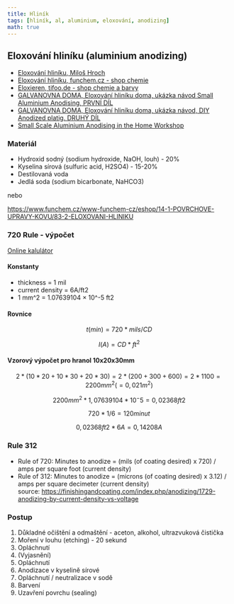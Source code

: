 ```yaml
---
title: Hliník
tags: [hliník, al, aluminium, eloxování, anodizing]
math: true
---
```


## Eloxování hliníku (aluminium anodizing)

* [Eloxování hliníku, Miloš Hroch](http://www.astronom.cz/procyon/chemistry/elox.html)
* [Eloxování hliníku, funchem.cz - shop chemie](https://www.funchem.cz/www-funchem-cz/eshop/14-1-POVRCHOVE-UPRAVY-KOVU/83-2-ELOXOVANI-HLINIKU)
* [Eloxieren, tifoo.de - shop chemie a barvy](https://www.tifoo.de/eloxieren-shop)
* [GALVANOVNA DOMA, Eloxování hliníku doma, ukázka návod Small Aluminium Anodising, PRVNÍ DÍL](https://www.youtube.com/watch?v=9OlfNybD6As)
* [GALVANOVNA DOMA, Eloxování hliníku doma, ukázka návod, DIY Anodized platig. DRUHÝ DÍL](https://www.youtube.com/watch?v=uBDK7WpW--A)
* [Small Scale Aluminium Anodising in the Home Workshop](https://www.youtube.com/watch?v=L2RKze7baJw)

### Materiál

* Hydroxid sodný (sodium hydroxide, NaOH, louh) - 20%
* Kyselina sírová (sulfuric acid, H2SO4) - 15-20%
* Destilovaná voda
* Jedlá soda (sodium bicarbonate, NaHCO3)

nebo

<https://www.funchem.cz/www-funchem-cz/eshop/14-1-POVRCHOVE-UPRAVY-KOVU/83-2-ELOXOVANI-HLINIKU>

### 720 Rule - výpočet

[Online kalulátor](https://caswellplating.com/720.html)

#### Konstanty

- thickness = 1 mil
- current density = 6A/ft2
- 1 mm^2 = 1.07639104 × 10^-5 ft2

#### Rovnice

$$t(min) = 720 * mils / CD$$

$$I(A) = CD*ft^2$$

#### Vzorový výpočet pro hranol 10x20x30mm

$$2*(10*20+10*30+20*30) = 2*(200+300+600) = 2*1100 = 2200mm^2 (= 0,021m^2)$$

$$2200mm^2 * 1,07639104 * 10^-5 = 0,02368 ft2$$

$$720 * 1 / 6 = 120 minut$$

$$0,02368 ft2 * 6A = 0,14208A$$

### Rule 312

* Rule of 720: Minutes to anodize = (mils (of coating desired) x 720) / amps per square foot (current density)
* Rule of 312: Minutes to anodize = (microns (of coating desired) x 3.12) / amps per square decimeter (current density)  
  source: <https://finishingandcoating.com/index.php/anodizing/1729-anodizing-by-current-density-vs-voltage>

### Postup

1. Důkladné očištění a odmaštění - aceton, alkohol, ultrazvuková čistička
2. Moření v louhu (etching) - 20 sekund
3. Opláchnutí
4. (Vyjasnění)
5. Opláchnutí
6. Anodizace v kyselině sírové
7. Opláchnutí / neutralizace v sodě
8. Barvení
9. Uzavření povrchu (sealing)
